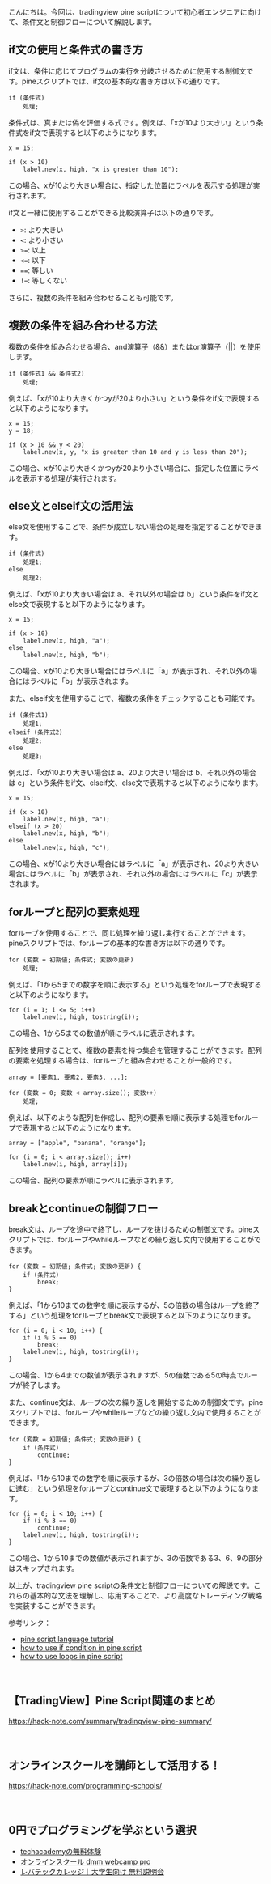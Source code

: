 <!--
title: 【tradingview】pineスクリプト：条件文と制御フロー
tags: tradingview,pine
id: 
private: false
-->

こんにちは。今回は、tradingview pine scriptについて初心者エンジニアに向けて、条件文と制御フローについて解説します。

## if文の使用と条件式の書き方
if文は、条件に応じてプログラムの実行を分岐させるために使用する制御文です。pineスクリプトでは、if文の基本的な書き方は以下の通りです。

```pinescript
if (条件式)
    処理;
```

条件式は、真または偽を評価する式です。例えば、「xが10より大きい」という条件式をif文で表現すると以下のようになります。

```pinescript
x = 15;

if (x > 10)
    label.new(x, high, "x is greater than 10");
```

この場合、xが10より大きい場合に、指定した位置にラベルを表示する処理が実行されます。

if文と一緒に使用することができる比較演算子は以下の通りです。

- `>`: より大きい
- `<`: より小さい
- `>=`: 以上
- `<=`: 以下
- `==`: 等しい
- `!=`: 等しくない

さらに、複数の条件を組み合わせることも可能です。

## 複数の条件を組み合わせる方法
複数の条件を組み合わせる場合、and演算子（&&）またはor演算子（||）を使用します。

```pinescript
if (条件式1 && 条件式2)
    処理;
```

例えば、「xが10より大きくかつyが20より小さい」という条件をif文で表現すると以下のようになります。

```pinescript
x = 15;
y = 18;

if (x > 10 && y < 20)
    label.new(x, y, "x is greater than 10 and y is less than 20");
```

この場合、xが10より大きくかつyが20より小さい場合に、指定した位置にラベルを表示する処理が実行されます。

## else文とelseif文の活用法
else文を使用することで、条件が成立しない場合の処理を指定することができます。

```pinescript
if (条件式)
    処理1;
else
    処理2;
```

例えば、「xが10より大きい場合は a、それ以外の場合は b」という条件をif文とelse文で表現すると以下のようになります。

```pinescript
x = 15;

if (x > 10)
    label.new(x, high, "a");
else
    label.new(x, high, "b");
```

この場合、xが10より大きい場合にはラベルに「a」が表示され、それ以外の場合にはラベルに「b」が表示されます。

また、elseif文を使用することで、複数の条件をチェックすることも可能です。

```pinescript
if (条件式1)
    処理1;
elseif (条件式2)
    処理2;
else
    処理3;
```

例えば、「xが10より大きい場合は a、20より大きい場合は b、それ以外の場合は c」という条件をif文、elseif文、else文で表現すると以下のようになります。

```pinescript
x = 15;

if (x > 10)
    label.new(x, high, "a");
elseif (x > 20)
    label.new(x, high, "b");
else
    label.new(x, high, "c");
```

この場合、xが10より大きい場合にはラベルに「a」が表示され、20より大きい場合にはラベルに「b」が表示され、それ以外の場合にはラベルに「c」が表示されます。

## forループと配列の要素処理
forループを使用することで、同じ処理を繰り返し実行することができます。pineスクリプトでは、forループの基本的な書き方は以下の通りです。

```pinescript
for (変数 = 初期値; 条件式; 変数の更新)
    処理;
```

例えば、「1から5までの数字を順に表示する」という処理をforループで表現すると以下のようになります。

```pinescript
for (i = 1; i <= 5; i++)
    label.new(i, high, tostring(i));
```

この場合、1から5までの数値が順にラベルに表示されます。

配列を使用することで、複数の要素を持つ集合を管理することができます。配列の要素を処理する場合は、forループと組み合わせることが一般的です。

```pinescript
array = [要素1, 要素2, 要素3, ...];

for (変数 = 0; 変数 < array.size(); 変数++)
    処理;
```

例えば、以下のような配列を作成し、配列の要素を順に表示する処理をforループで表現すると以下のようになります。

```pinescript
array = ["apple", "banana", "orange"];

for (i = 0; i < array.size(); i++)
    label.new(i, high, array[i]);
```

この場合、配列の要素が順にラベルに表示されます。

## breakとcontinueの制御フロー
break文は、ループを途中で終了し、ループを抜けるための制御文です。pineスクリプトでは、forループやwhileループなどの繰り返し文内で使用することができます。

```pinescript
for (変数 = 初期値; 条件式; 変数の更新) {
    if (条件式)
        break;
}
```

例えば、「1から10までの数字を順に表示するが、5の倍数の場合はループを終了する」という処理をforループとbreak文で表現すると以下のようになります。

```pinescript
for (i = 0; i < 10; i++) {
    if (i % 5 == 0)
        break;
    label.new(i, high, tostring(i));
}
```

この場合、1から4までの数値が表示されますが、5の倍数である5の時点でループが終了します。

また、continue文は、ループの次の繰り返しを開始するための制御文です。pineスクリプトでは、forループやwhileループなどの繰り返し文内で使用することができます。

```pinescript
for (変数 = 初期値; 条件式; 変数の更新) {
    if (条件式)
        continue;
}
```

例えば、「1から10までの数字を順に表示するが、3の倍数の場合は次の繰り返しに進む」という処理をforループとcontinue文で表現すると以下のようになります。

```pinescript
for (i = 0; i < 10; i++) {
    if (i % 3 == 0)
        continue;
    label.new(i, high, tostring(i));
}
```

この場合、1から10までの数値が表示されますが、3の倍数である3、6、9の部分はスキップされます。

以上が、tradingview pine scriptの条件文と制御フローについての解説です。これらの基本的な文法を理解し、応用することで、より高度なトレーディング戦略を実装することができます。

参考リンク：
- [pine script language tutorial](https://www.tradingview.com/pine-script-docs/en/v5/tutorials/conditionals.html)
- [how to use if condition in pine script](https://www.tradingview.com/script/agwzwm29-srsi-rubberband-strategy/)
- [how to use loops in pine script](https://www.tradingview.com/tutorial/how-to-use-loops-in-pine-script)

　

## 【TradingView】Pine Script関連のまとめ
https://hack-note.com/summary/tradingview-pine-summary/

　

## オンラインスクールを講師として活用する！
https://hack-note.com/programming-schools/

　

## 0円でプログラミングを学ぶという選択
- [techacademyの無料体験](//af.moshimo.com/af/c/click?a_id=2612475&amp;p_id=1555&amp;pc_id=2816&amp;pl_id=22706&amp;url=https%3a%2f%2ftechacademy.jp%2fhtmlcss-trial%3futm_source%3dmoshimo%26utm_medium%3daffiliate%26utm_campaign%3dtextad)
- [オンラインスクール dmm webcamp pro](//af.moshimo.com/af/c/click?a_id=2612482&amp;p_id=1363&amp;pc_id=2297&amp;pl_id=39999&amp;guid=on)
- [レバテックカレッジ｜大学生向け 無料説明会](//af.moshimo.com/af/c/click?a_id=4071793&p_id=3198&pc_id=7488&pl_id=41848)

